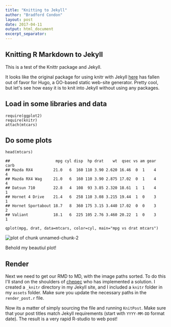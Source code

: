 ```yaml
---
title: "Knitting to Jekyll"
author: "Bradford Condon"
layout: post
date: 2017-04-11
output: html_document
excerpt_separator: 
---
```




## Knitting R Markdown to Jekyll

This is a test of the Knittr package and Jekyll.

It looks like the original package for using knitr with Jekyll [here](https://github.com/yihui/knitr-jekyll) has fallen out of favor for Hugo, a GO-based static web-site generator.  Pretty cool, but let's see how easy it is to knit into Jekyll without using any packages.


## Load in some libraries and data


```
require(ggplot2)
require(knitr)
attach(mtcars)
```




## Do some plots


```
head(mtcars)

##                    mpg cyl disp  hp drat    wt  qsec vs am gear carb
## Mazda RX4         21.0   6  160 110 3.90 2.620 16.46  0  1    4    4
## Mazda RX4 Wag     21.0   6  160 110 3.90 2.875 17.02  0  1    4    4
## Datsun 710        22.8   4  108  93 3.85 2.320 18.61  1  1    4    1
## Hornet 4 Drive    21.4   6  258 110 3.08 3.215 19.44  1  0    3    1
## Hornet Sportabout 18.7   8  360 175 3.15 3.440 17.02  0  0    3    2
## Valiant           18.1   6  225 105 2.76 3.460 20.22  1  0    3    1

qplot(mpg, drat, data=mtcars, color=cyl, main="mpg vs drat mtcars")
```

![plot of chunk unnamed-chunk-2](/assets/knitr/unnamed-chunk-2-1.svg)

Behold my beautiul plot!


## Render

Next we need to get our RMD to MD, with the image paths sorted.  To do this I'll stand on the shoulders of [chepec](https://chepec.se/2014/07/16/knitr-jekyll.html) who has implemented a solution.  I created a `_knitr` directory in my Jekyll site, and I included a `knitr` folder in my `assets` folder.  Make sure you update the necessary paths in the `render_post.r` file.

Now its a matter of simply sourcing the file and running `KnitPost`.  Make sure that your post titles match Jekyll requirements (start with `YYYY-MM-DD` format date).  The result is a very rapid R-studio to web post!
